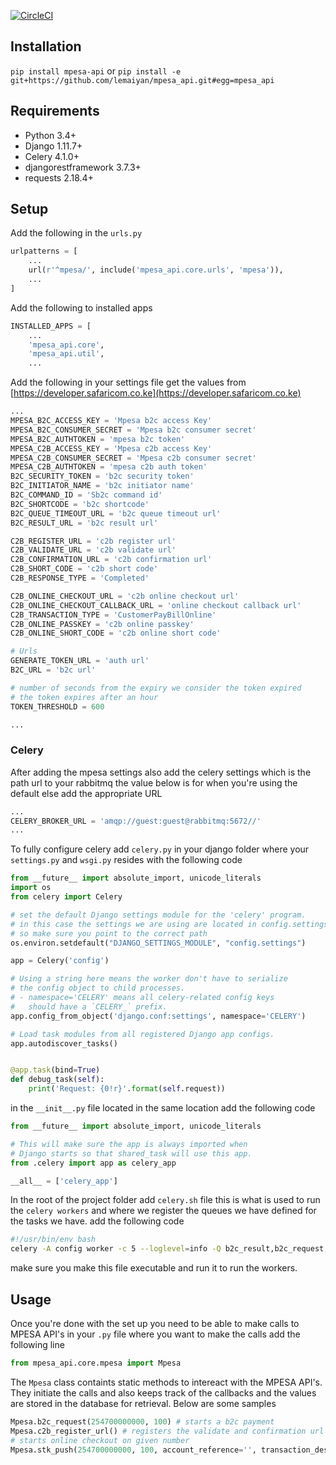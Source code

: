 [![CircleCI](https://circleci.com/gh/lemaiyan/mpesa_api.svg?style=svg)](https://circleci.com/gh/lemaiyan/mpesa_api)


## Installation

`pip install mpesa-api` or 
`pip install -e git+https://github.com/lemaiyan/mpesa_api.git#egg=mpesa_api`


## Requirements 

- Python 3.4+
- Django 1.11.7+
- Celery 4.1.0+
- djangorestframework 3.7.3+
- requests 2.18.4+

## Setup

Add the following in the `urls.py`
```python
urlpatterns = [
    ...
    url(r'^mpesa/', include('mpesa_api.core.urls', 'mpesa')),
    ...
]
```
Add the following to installed apps

```python
INSTALLED_APPS = [
    ...
    'mpesa_api.core',
    'mpesa_api.util',
    ...
```

Add the following in your settings file get the values from [https://developer.safaricom.co.ke](https://developer.safaricom.co.ke)

```python
...
MPESA_B2C_ACCESS_KEY = 'Mpesa b2c access Key'
MPESA_B2C_CONSUMER_SECRET = 'Mpesa b2c consumer secret'
MPESA_B2C_AUTHTOKEN = 'mpesa b2c token'
MPESA_C2B_ACCESS_KEY = 'Mpesa c2b access Key'
MPESA_C2B_CONSUMER_SECRET = 'Mpesa c2b consumer secret'
MPESA_C2B_AUTHTOKEN = 'mpesa c2b auth token'
B2C_SECURITY_TOKEN = 'b2c security token'
B2C_INITIATOR_NAME = 'b2c initiator name'
B2C_COMMAND_ID = 'Sb2c command id'
B2C_SHORTCODE = 'b2c shortcode'
B2C_QUEUE_TIMEOUT_URL = 'b2c queue timeout url'
B2C_RESULT_URL = 'b2c result url'

C2B_REGISTER_URL = 'c2b register url'
C2B_VALIDATE_URL = 'c2b validate url'
C2B_CONFIRMATION_URL = 'c2b confirmation url'
C2B_SHORT_CODE = 'c2b short code'
C2B_RESPONSE_TYPE = 'Completed'

C2B_ONLINE_CHECKOUT_URL = 'c2b online checkout url'
C2B_ONLINE_CHECKOUT_CALLBACK_URL = 'online checkout callback url'
C2B_TRANSACTION_TYPE = 'CustomerPayBillOnline'
C2B_ONLINE_PASSKEY = 'c2b online passkey'
C2B_ONLINE_SHORT_CODE = 'c2b online short code'

# Urls
GENERATE_TOKEN_URL = 'auth url'
B2C_URL = 'b2c url'

# number of seconds from the expiry we consider the token expired 
# the token expires after an hour 
TOKEN_THRESHOLD = 600

...
```
### Celery

After adding the mpesa settings also add the celery settings which is the path url to your rabbitmq the value below 
is for when you're using the default else add the appropriate URL
```python
...
CELERY_BROKER_URL = 'amqp://guest:guest@rabbitmq:5672//'
...
```
To fully configure celery add `celery.py` in your django folder where your `settings.py` and 
`wsgi.py` resides with the following code
```python
from __future__ import absolute_import, unicode_literals
import os
from celery import Celery

# set the default Django settings module for the 'celery' program.
# in this case the settings we are using are located in config.settings
# so make sure you point to the correct path
os.environ.setdefault("DJANGO_SETTINGS_MODULE", "config.settings")

app = Celery('config')

# Using a string here means the worker don't have to serialize
# the config object to child processes.
# - namespace='CELERY' means all celery-related config keys
#   should have a `CELERY_` prefix.
app.config_from_object('django.conf:settings', namespace='CELERY')

# Load task modules from all registered Django app configs.
app.autodiscover_tasks()


@app.task(bind=True)
def debug_task(self):
    print('Request: {0!r}'.format(self.request))
```

in the `__init__.py` file located in the same location add the following code
```python
from __future__ import absolute_import, unicode_literals

# This will make sure the app is always imported when
# Django starts so that shared_task will use this app.
from .celery import app as celery_app

__all__ = ['celery_app']
```

In the root of the project folder add `celery.sh` file this is what is used to run the `celery workers`
and where we register the queues we have defined for the tasks we have. add the following code
```bash
#!/usr/bin/env bash
celery -A config worker -c 5 --loglevel=info -Q b2c_result,b2c_request,celery,c2b_confirmation,c2b_validation,online_checkout_request,online_checkout_callback
```
make sure you make this file executable and run it to run the workers.


## Usage

Once you're done with the set up you need to be able to make calls to MPESA API's in your `.py` file
where you want to make the calls add the following line
```python
from mpesa_api.core.mpesa import Mpesa
```
The `Mpesa` class containts static methods to intereact with the MPESA API's. They initiate the calls
and also keeps track of the callbacks and the values are stored in the database for retrieval. 
Below are some samples
```python
Mpesa.b2c_request(254700000000, 100) # starts a b2c payment
Mpesa.c2b_register_url() # registers the validate and confirmation url's for b2c
# starts online checkout on given number 
Mpesa.stk_push(254700000000, 100, account_reference='', transaction_desc='')
```

